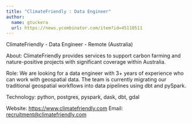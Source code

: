 ```yaml
---
title: "ClimateFriendly : Data Engineer"
author:
  name: gtuckera
  url: https://news.ycombinator.com/item?id=45110511
---
```

ClimateFriendly - Data Engineer - Remote (Australia)

About: ClimateFriendly provides services to support carbon farming and nature-positive projects with significant coverage within Australia.

Role: We are looking for a data engineer with 3+ years of experience who can work with geospatial data. The team is currently migrating our traditional geospatial workflows into data pipelines using dbt and pySpark.

Technology: python, postgres, pyspark, dask, dbt, gdal

Website: <a href="https:&#x2F;&#x2F;www.climatefriendly.com" rel="nofollow">https:&#x2F;&#x2F;www.climatefriendly.com</a>
Email: recruitment@climatefriendly.com
<JobApplication />
